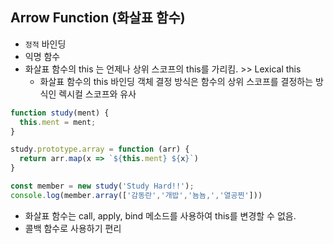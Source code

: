 ##  Arrow Function (화살표 함수)
  * `정적` 바인딩
  * 익명 함수
  * 화살표 함수의 this 는 언제나 상위 스코프의 this를 가리킴. >> Lexical this
    * 화살표 함수의 this 바인딩 객체 결정 방식은 함수의 상위 스코프를 결정하는 방식인 렉시컬 스코프와 유사
  ```js
  function study(ment) {
    this.ment = ment;
  }

  study.prototype.array = function (arr) {
    return arr.map(x => `${this.ment} ${x}`)
  }

  const member = new study('Study Hard!!');
  console.log(member.array(['감동란','개밥','뇸뇸,','열공찐']))
  ```
  * 화살표 함수는 call, apply, bind 메소드를 사용하여 this를 변경할 수 없음.
  * 콜백 함수로 사용하기 편리